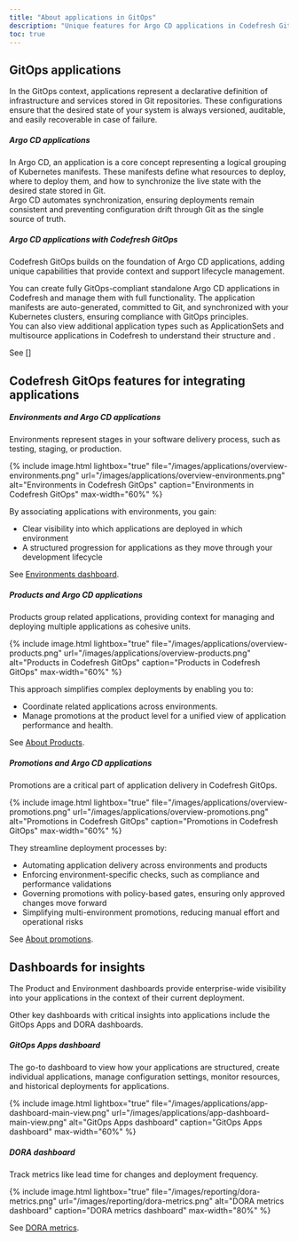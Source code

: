 ```yaml
---
title: "About applications in GitOps"
description: "Unique features for Argo CD applications in Codefresh GitOps"
toc: true
---
```







## GitOps applications
In the GitOps context, applications represent a declarative definition of infrastructure and services stored in Git repositories. These configurations ensure that the desired state of your system is always versioned, auditable, and easily recoverable in case of failure.

##### Argo CD applications
In Argo CD, an application is a core concept representing a logical grouping of Kubernetes manifests. These manifests define what resources to deploy, where to deploy them, and how to synchronize the live state with the desired state stored in Git.  
Argo CD automates synchronization, ensuring deployments remain consistent and preventing configuration drift through Git as the single source of truth.

##### Argo CD applications with Codefresh GitOps
Codefresh GitOps builds on the foundation of Argo CD applications, adding unique capabilities that provide context and support lifecycle management.  

You can create fully GitOps-compliant standalone Argo CD applications in Codefresh and manage them with full functionality. The application manifests are auto-generated, committed to Git, and synchronized with your Kubernetes clusters, ensuring compliance with GitOps principles.  
You can also view additional application types such as ApplicationSets and multisource applications in Codefresh to understand their structure and .

See []

## Codefresh GitOps features for integrating applications

##### Environments and Argo CD applications
Environments represent stages in your software delivery process, such as testing, staging, or production.  

{% include
image.html
lightbox="true"
file="/images/applications/overview-environments.png"
url="/images/applications/overview-environments.png"
alt="Environments in Codefresh GitOps"
caption="Environments in Codefresh GitOps"
max-width="60%"
%}

By associating applications with environments, you gain:
* Clear visibility into which applications are deployed in which environment
* A structured progression for applications as they move through your development lifecycle

See [Environments dashboard]({{site.baseurl}}/docs/dashboards/gitops-environments/).

##### Products and Argo CD applications
Products group related applications, providing context for managing and deploying multiple applications as cohesive units. 

{% include
image.html
lightbox="true"
file="/images/applications/overview-products.png"
url="/images/applications/overview-products.png"
alt="Products in Codefresh GitOps"
caption="Products in Codefresh GitOps"
max-width="60%"
%}

This approach simplifies complex deployments by enabling you to:
* Coordinate related applications across environments.
* Manage promotions at the product level for a unified view of application performance and health. 

See [About Products]({{site.baseurl}}/docs/products/about-products/).

##### Promotions and Argo CD applications
Promotions are a critical part of application delivery in Codefresh GitOps.  

{% include
image.html
lightbox="true"
file="/images/applications/overview-promotions.png"
url="/images/applications/overview-promotions.png"
alt="Promotions in Codefresh GitOps"
caption="Promotions in Codefresh GitOps"
max-width="60%"
%}

They streamline deployment processes by:
* Automating application delivery across environments and products
* Enforcing environment-specific checks, such as compliance and performance validations
* Governing promotions with policy-based gates, ensuring only approved changes move forward
* Simplifying multi-environment promotions, reducing manual effort and operational risks

See [About promotions]({{site.baseurl}}/docs/promotions/promotions-overview/).

## Dashboards for insights
The Product and Environment dashboards provide enterprise-wide visibility into your applications in the context of their current deployment. 

Other key dashboards with critical insights into applications include the GitOps Apps and DORA dashboards.

##### GitOps Apps dashboard
The go-to dashboard to view how your applications are structured, create individual applications, manage configuration settings, monitor resources, and historical deployments for applications.

{% include
image.html
lightbox="true"
file="/images/applications/app-dashboard-main-view.png"
url="/images/applications/app-dashboard-main-view.png"
alt="GitOps Apps dashboard"
caption="GitOps Apps dashboard"
max-width="60%"
%}


##### DORA dashboard
Track metrics like lead time for changes and deployment frequency.

{% include
image.html
lightbox="true"
file="/images/reporting/dora-metrics.png"
url="/images/reporting/dora-metrics.png"
alt="DORA metrics dashboard"
caption="DORA metrics dashboard"
max-width="80%"
%}

See [DORA metrics]({{site.baseurl}}/docs/dashboards/dora-metrics/).

<!--- ## Getting started with applications  -->




